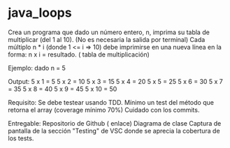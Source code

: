 # java_loops

Crea un programa que dado un número entero, n, imprima su tabla de multiplicar (del 1 al 10). (No es necesaria la salida por terminal)
Cada múltiplo n * i (donde 1 <= i => 10) debe imprimirse en una nueva línea en la forma: n x i = resultado. ( tabla de multiplicación)

Ejemplo: dado n = 5

Output:
5 x 1 = 5
5 x 2 = 10
5 x 3 = 15
5 x 4 = 20
5 x 5 = 25
5 x 6 = 30
5 x 7 = 35
5 x 8 = 40
5 x 9 = 45
5 x 10 = 50

Requisito:
Se debe testear usando TDD. Mínimo un test del método que retorna el array (coverage mínimo 70%)
Cuidado con los commits.

Entregable:
Repositorio de Github ( enlace)
Diagrama de clase
Captura de pantalla de la sección "Testing" de VSC donde se aprecia la cobertura de los tests.
